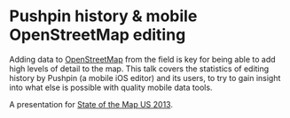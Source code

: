 # Pushpin history & mobile OpenStreetMap editing

Adding data to [OpenStreetMap](http://openstreetmap.org/) from the field is key for being able to add high levels of detail to the map. This talk covers the statistics of editing history by Pushpin (a mobile iOS editor) and its users, to try to gain insight into what else is possible with quality mobile data tools.

A presentation for [State of the Map US 2013](http://stateofthemap.us/).